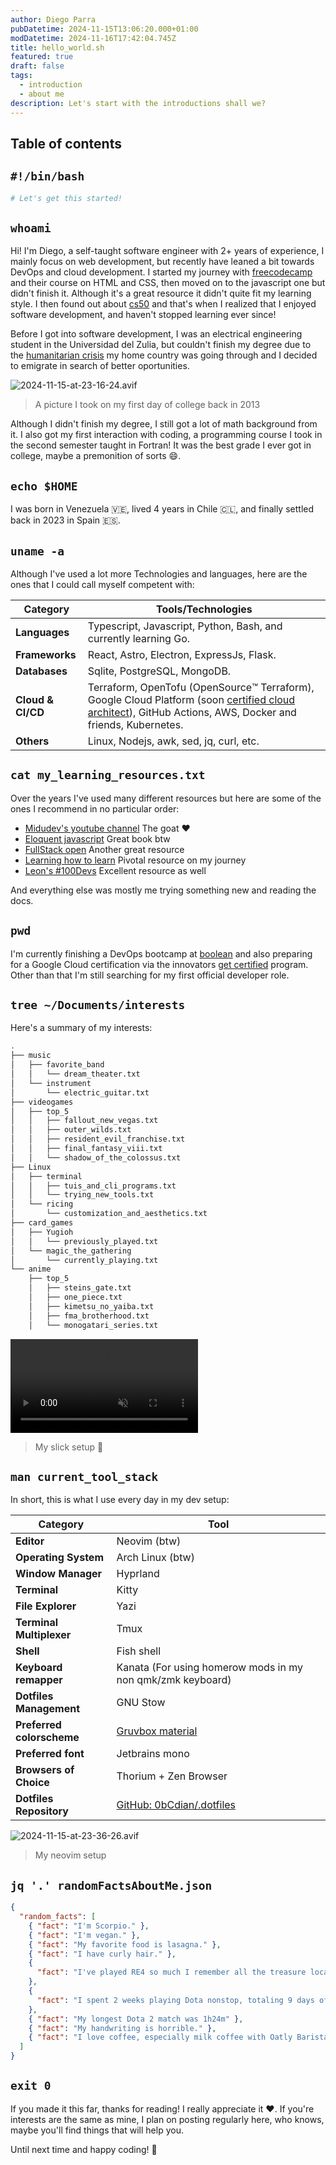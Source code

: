 ```yaml
---
author: Diego Parra
pubDatetime: 2024-11-15T13:06:20.000+01:00
modDatetime: 2024-11-16T17:42:04.745Z
title: hello_world.sh
featured: true
draft: false
tags:
  - introduction
  - about me
description: Let's start with the introductions shall we?
---
```


## Table of contents

## `#!/bin/bash`

```bash
# Let's get this started!
```

## `whoami`

Hi! I'm Diego, a self-taught software engineer with 2+ years of experience, I
mainly focus on web development, but recently have leaned a bit towards DevOps
and cloud development. I started my journey with
[freecodecamp](https://www.freecodecamp.org/) and their course on HTML and CSS,
then moved on to the javascript one but didn't finish it. Although it's a great
resource it didn't quite fit my learning style. I then found out about
[cs50](https://www.edx.org/es/learn/computer-science/harvard-university-cs50-s-introduction-to-computer-science)
and that's when I realized that I enjoyed software development, and haven't
stopped learning ever since!

Before I got into software development, I was an electrical engineering student
in the Universidad del Zulia, but couldn't finish my degree due to the
[humanitarian crisis](https://en.wikipedia.org/wiki/Venezuelan_refugee_crisis)
my home country was going through and I decided to emigrate in search of better
oportunities.

![2024-11-15-at-23-16-24.avif](https://res.cloudinary.com/dn4loabuq/image/upload/s--Gjamgy0A--/f_webp,q_auto/fhmt4jvssxh6lqr6sq5b?_a=BAMCkGJu0)

> A picture I took on my first day of college back in 2013

Although I didn't finish my degree, I still got a lot of math background from
it. I also got my first interaction with coding, a programming course I took in
the second semester taught in Fortran! It was the best grade I ever got in
college, maybe a premonition of sorts 😄.

## `echo $HOME`

I was born in Venezuela 🇻🇪, lived 4 years in Chile 🇨🇱, and finally settled back
in 2023 in Spain 🇪🇸.

## `uname -a`

Although I've used a lot more Technologies and languages, here are the ones that
I could call myself competent with:

<!-- markdownlint-disable MD013 -->

| **Category**      | **Tools/Technologies**                                                                                                                                                                                                     |
| ----------------- | -------------------------------------------------------------------------------------------------------------------------------------------------------------------------------------------------------------------------- |
| **Languages**     | Typescript, Javascript, Python, Bash, and currently learning Go.                                                                                                                                                           |
| **Frameworks**    | React, Astro, Electron, ExpressJs, Flask.                                                                                                                                                                                  |
| **Databases**     | Sqlite, PostgreSQL, MongoDB.                                                                                                                                                                                               |
| **Cloud & CI/CD** | Terraform, OpenTofu (OpenSource™️ Terraform), Google Cloud Platform (soon [certified cloud architect](https://cloud.google.com/learn/certification/cloud-architect)), GitHub Actions, AWS, Docker and friends, Kubernetes. |
| **Others**        | Linux, Nodejs, awk, sed, jq, curl, etc.                                                                                                                                                                                    |

## `cat my_learning_resources.txt`

Over the years I've used many different resources but here are some of the ones
I recommend in no particular order:

- [Midudev's youtube channel](https://www.youtube.com/c/midudev) The goat ❤️
- [Eloquent javascript](https://eloquentjavascript.net/) Great book btw
- [FullStack open](https://fullstackopen.com/es/) Another great resource
- [Learning how to learn](https://www.coursera.org/learn/learning-how-to-learn)
  Pivotal resource on my journey
- [Leon's #100Devs](https://leonnoel.com/100devs/) Excellent resource as well

And everything else was mostly me trying something new and reading the docs.

## `pwd`

I'm currently finishing a DevOps bootcamp at [boolean](https://boolean.cl) and
also preparing for a Google Cloud certification via the innovators
[get certified](https://cloud.google.com/innovators/getcertified?hl=en) program.
Other than that I'm still searching for my first official developer role.

## `tree ~/Documents/interests`

Here's a summary of my interests:

```bash
.
├── music
│   ├── favorite_band
│   │   └── dream_theater.txt
│   └── instrument
│       └── electric_guitar.txt
├── videogames
│   ├── top_5
│   │   ├── fallout_new_vegas.txt
│   │   ├── outer_wilds.txt
│   │   ├── resident_evil_franchise.txt
│   │   ├── final_fantasy_viii.txt
│   │   └── shadow_of_the_colossus.txt
├── Linux
│   ├── terminal
│   │   ├── tuis_and_cli_programs.txt
│   │   └── trying_new_tools.txt
│   └── ricing
│       └── customization_and_aesthetics.txt
├── card_games
│   ├── Yugioh
│   │   └── previously_played.txt
│   └── magic_the_gathering
│       └── currently_playing.txt
└── anime
    ├── top_5
    │   ├── steins_gate.txt
    │   ├── one_piece.txt
    │   ├── kimetsu_no_yaiba.txt
    │   ├── fma_brotherhood.txt
    │   └── monogatari_series.txt
```

<!-- markdownlint-disable MD033 -->

<video autoplay muted="muted" plays-inline="true" class="border border-skin-line">
<source
  src="https://res.cloudinary.com/dn4loabuq/video/upload/untitled_ufbba8.mp4"
  type="video/mp4"
/>
</video>

> My slick setup 🍚

## `man current_tool_stack`

In short, this is what I use every day in my dev setup:

| **Category**              | **Tool**                                                          |
| ------------------------- | ----------------------------------------------------------------- |
| **Editor**                | Neovim (btw)                                                      |
| **Operating System**      | Arch Linux (btw)                                                  |
| **Window Manager**        | Hyprland                                                          |
| **Terminal**              | Kitty                                                             |
| **File Explorer**         | Yazi                                                              |
| **Terminal Multiplexer**  | Tmux                                                              |
| **Shell**                 | Fish shell                                                        |
| **Keyboard remapper**     | Kanata (For using homerow mods in my non qmk/zmk keyboard)        |
| **Dotfiles Management**   | GNU Stow                                                          |
| **Preferred colorscheme** | [Gruvbox material](https://github.com/sainnhe/gruvbox-material)   |
| **Preferred font**        | Jetbrains mono                                                    |
| **Browsers of Choice**    | Thorium + Zen Browser                                             |
| **Dotfiles Repository**   | [GitHub: 0bCdian/.dotfiles](https://github.com/0bCdian/.dotfiles) |

![2024-11-15-at-23-36-26.avif](https://res.cloudinary.com/dn4loabuq/image/upload/s--PG3dUacJ--/f_webp,q_auto/kkee86qcw2kslhxfthqu?_a=BAMCkGJu0)

> My neovim setup

## `jq '.' randomFactsAboutMe.json`

```json
{
  "random_facts": [
    { "fact": "I'm Scorpio." },
    { "fact": "I'm vegan." },
    { "fact": "My favorite food is lasagna." },
    { "fact": "I have curly hair." },
    {
      "fact": "I've played RE4 so much I remember all the treasure locations."
    },
    {
      "fact": "I spent 2 weeks playing Dota nonstop, totaling 9 days of playtime."
    },
    { "fact": "My longest Dota 2 match was 1h24m" },
    { "fact": "My handwriting is horrible." },
    { "fact": "I love coffee, especially milk coffee with Oatly Barista." }
  ]
}
```

## `exit 0`

If you made it this far, thanks for reading! I really appreciate it ❤️. If
you're interests are the same as mine, I plan on posting regularly here, who
knows, maybe you'll find things that will help you.

Until next time and happy coding! 🤘
